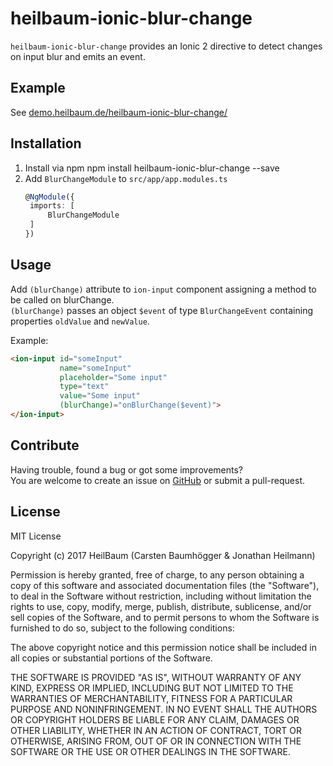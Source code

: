 # heilbaum-ionic-blur-change
`heilbaum-ionic-blur-change` provides an Ionic 2 directive to detect changes on input blur and emits an event.

## Example
See [demo.heilbaum.de/heilbaum-ionic-blur-change/](https://demo.heilbaum.de/heilbaum-ionic-blur-change/)

## Installation
1. Install via npm
    npm install heilbaum-ionic-blur-change --save
2. Add `BlurChangeModule` to `src/app/app.modules.ts`
    ```typescript
    @NgModule({
     imports: [
         BlurChangeModule
     ]
    })
    ```

## Usage
Add `(blurChange)` attribute to `ion-input` component assigning a method to be called on
blurChange.  
`(blurChange)` passes an object `$event` of type `BlurChangeEvent` containing 
properties `oldValue` and `newValue`.

Example:
```html
<ion-input id="someInput"
           name="someInput"
           placeholder="Some input"
           type="text"
           value="Some input"
           (blurChange)="onBlurChange($event)">
</ion-input>
```

## Contribute
Having trouble, found a bug or got some improvements?  
You are welcome to create an issue on [GitHub](https://github.com/jonathanheilmann/heilbaum-ionic-blur-change) or submit
a pull-request.

## License
MIT License

Copyright (c) 2017 HeilBaum (Carsten Baumhögger & Jonathan Heilmann)

Permission is hereby granted, free of charge, to any person obtaining a copy
of this software and associated documentation files (the "Software"), to deal
in the Software without restriction, including without limitation the rights
to use, copy, modify, merge, publish, distribute, sublicense, and/or sell
copies of the Software, and to permit persons to whom the Software is
furnished to do so, subject to the following conditions:

The above copyright notice and this permission notice shall be included in all
copies or substantial portions of the Software.

THE SOFTWARE IS PROVIDED "AS IS", WITHOUT WARRANTY OF ANY KIND, EXPRESS OR
IMPLIED, INCLUDING BUT NOT LIMITED TO THE WARRANTIES OF MERCHANTABILITY,
FITNESS FOR A PARTICULAR PURPOSE AND NONINFRINGEMENT. IN NO EVENT SHALL THE
AUTHORS OR COPYRIGHT HOLDERS BE LIABLE FOR ANY CLAIM, DAMAGES OR OTHER
LIABILITY, WHETHER IN AN ACTION OF CONTRACT, TORT OR OTHERWISE, ARISING FROM,
OUT OF OR IN CONNECTION WITH THE SOFTWARE OR THE USE OR OTHER DEALINGS IN THE
SOFTWARE.
